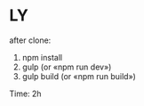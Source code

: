 # LY

after clone:

1. npm install
2. gulp (or «npm run dev»)
3. gulp build (or «npm run build»)

Time: 2h